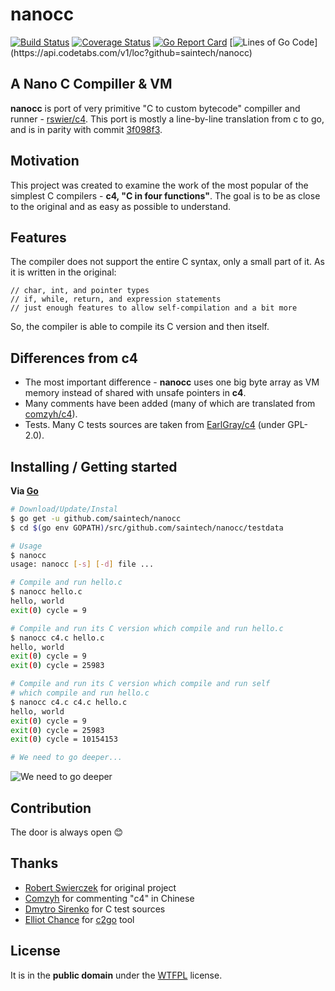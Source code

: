 # nanocc

[![Build Status](https://travis-ci.org/saintech/nanocc.svg?branch=master)](https://travis-ci.org/saintech/nanocc)
[![Coverage Status](https://coveralls.io/repos/github/saintech/nanocc/badge.svg?branch=master)](https://coveralls.io/github/saintech/nanocc?branch=master)
[![Go Report Card](https://goreportcard.com/badge/github.com/saintech/nanocc)](https://goreportcard.com/report/github.com/saintech/nanocc)
[![Lines of Go Code](https://img.shields.io/badge/dynamic/json.svg?label=go%20lines&url=https%3A%2F%2Fapi.codetabs.com%2Fv1%2Floc%3Fgithub%3Dsaintech%2Fnanocc&query=%24%5B%3F(%40.language%3D%3D%22Go%22)%5D.linesOfCode&colorB=5272B4&maxAge=300)](https://api.codetabs.com/v1/loc?github=saintech/nanocc)

## A Nano C Compiller & VM

**nanocc** is port of very primitive "C to custom bytecode" compiller and runner - [rswier/c4][1]. This port is mostly a line-by-line translation from c to go, and is in parity with commit [3f098f3][2].

[1]: https://github.com/rswier/c4
[2]: https://github.com/rswier/c4/tree/3f098f3

## Motivation

This project was created to examine the work of the most popular of the simplest C compilers - **c4, "C in four functions"**. The goal is to be as close to the original and as easy as possible to understand.

## Features

The compiler does not support the entire C syntax, only a small part of it. As it is written in the original:

    // char, int, and pointer types
    // if, while, return, and expression statements
    // just enough features to allow self-compilation and a bit more

So, the compiler is able to compile its C version and then itself.

## Differences from c4

 * The most important difference - **nanocc** uses one big byte array as VM memory instead of shared with unsafe pointers in **c4**.
 * Many comments have been added (many of which are translated from [comzyh/c4](https://github.com/comzyh/c4)).
 * Tests. Many C tests sources are taken from [EarlGray/c4](https://github.com/EarlGray/c4) (under GPL-2.0).

## Installing / Getting started

**Via [Go][3]**

```sh
# Download/Update/Instal
$ go get -u github.com/saintech/nanocc
$ cd $(go env GOPATH)/src/github.com/saintech/nanocc/testdata

# Usage
$ nanocc
usage: nanocc [-s] [-d] file ...

# Compile and run hello.c
$ nanocc hello.c
hello, world
exit(0) cycle = 9

# Compile and run its C version which compile and run hello.c
$ nanocc c4.c hello.c
hello, world
exit(0) cycle = 9
exit(0) cycle = 25983

# Compile and run its C version which compile and run self
# which compile and run hello.c
$ nanocc c4.c c4.c hello.c
hello, world
exit(0) cycle = 9
exit(0) cycle = 25983
exit(0) cycle = 10154153

# We need to go deeper...
```

![We need to go deeper](https://i.kym-cdn.com/entries/icons/original/000/012/886/wntgd.jpg)

[3]: https://golang.org/

## Contribution

The door is always open :blush:

## Thanks

 * [Robert Swierczek](https://github.com/rswier) for original project
 * [Comzyh](https://github.com/comzyh) for commenting "с4" in Chinese
 * [Dmytro Sirenko](https://github.com/EarlGray) for C test sources
 * [Elliot Chance](https://github.com/elliotchance) for [c2go](https://github.com/elliotchance/c2go) tool

## License

It is in the **public domain** under the [WTFPL](http://www.wtfpl.net/about/) license.
